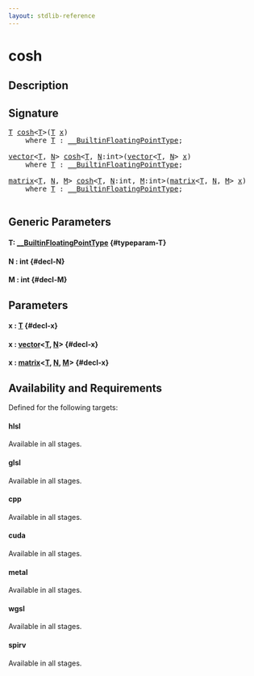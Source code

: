 ```yaml
---
layout: stdlib-reference
---
```


# cosh

## Description





## Signature 

<pre>
<a href="/stdlib-reference/global-decls/cosh#typeparam-T" class="code_type">T</a> <a href="/stdlib-reference/global-decls/cosh">cosh</a>&lt;<a href="/stdlib-reference/global-decls/cosh#typeparam-T" class="code_type">T</a>&gt;(<a href="/stdlib-reference/global-decls/cosh#typeparam-T" class="code_type">T</a> <a href="/stdlib-reference/global-decls/cosh#decl-x" class="code_param">x</a>)
    <span class='code_keyword'>where</span> <a href="/stdlib-reference/global-decls/cosh#typeparam-T" class="code_type">T</a> : <a href="/stdlib-reference/interfaces/BuiltinFloatingPointType/index" class="code_type">__BuiltinFloatingPointType</a>;

<a href="/stdlib-reference/types/vector/index" class="code_type">vector</a>&lt;<a href="/stdlib-reference/global-decls/cosh#typeparam-T" class="code_type">T</a>, <a href="/stdlib-reference/global-decls/cosh#decl-N" class="code_var">N</a>&gt; <a href="/stdlib-reference/global-decls/cosh">cosh</a>&lt;<a href="/stdlib-reference/global-decls/cosh#typeparam-T" class="code_type">T</a>, <a href="/stdlib-reference/global-decls/cosh#decl-N" class="code_var">N</a>:<span class="code_keyword">int</span>&gt;(<a href="/stdlib-reference/types/vector/index" class="code_type">vector</a>&lt;<a href="/stdlib-reference/global-decls/cosh#typeparam-T" class="code_type">T</a>, <a href="/stdlib-reference/global-decls/cosh#decl-N" class="code_var">N</a>&gt; <a href="/stdlib-reference/global-decls/cosh#decl-x" class="code_param">x</a>)
    <span class='code_keyword'>where</span> <a href="/stdlib-reference/global-decls/cosh#typeparam-T" class="code_type">T</a> : <a href="/stdlib-reference/interfaces/BuiltinFloatingPointType/index" class="code_type">__BuiltinFloatingPointType</a>;

<a href="/stdlib-reference/types/matrix/index" class="code_type">matrix</a>&lt;<a href="/stdlib-reference/global-decls/cosh#typeparam-T" class="code_type">T</a>, <a href="/stdlib-reference/global-decls/cosh#decl-N" class="code_var">N</a>, <a href="/stdlib-reference/global-decls/cosh#decl-M" class="code_var">M</a>&gt; <a href="/stdlib-reference/global-decls/cosh">cosh</a>&lt;<a href="/stdlib-reference/global-decls/cosh#typeparam-T" class="code_type">T</a>, <a href="/stdlib-reference/global-decls/cosh#decl-N" class="code_var">N</a>:<span class="code_keyword">int</span>, <a href="/stdlib-reference/global-decls/cosh#decl-M" class="code_var">M</a>:<span class="code_keyword">int</span>&gt;(<a href="/stdlib-reference/types/matrix/index" class="code_type">matrix</a>&lt;<a href="/stdlib-reference/global-decls/cosh#typeparam-T" class="code_type">T</a>, <a href="/stdlib-reference/global-decls/cosh#decl-N" class="code_var">N</a>, <a href="/stdlib-reference/global-decls/cosh#decl-M" class="code_var">M</a>&gt; <a href="/stdlib-reference/global-decls/cosh#decl-x" class="code_param">x</a>)
    <span class='code_keyword'>where</span> <a href="/stdlib-reference/global-decls/cosh#typeparam-T" class="code_type">T</a> : <a href="/stdlib-reference/interfaces/BuiltinFloatingPointType/index" class="code_type">__BuiltinFloatingPointType</a>;

</pre>

## Generic Parameters

#### T: [\_\_BuiltinFloatingPointType](/stdlib-reference/interfaces/BuiltinFloatingPointType/index) {#typeparam-T}
#### N  : int {#decl-N}
#### M  : int {#decl-M}

## Parameters

#### x  : [T](/stdlib-reference/global-decls/cosh#typeparam-T) {#decl-x}
#### x  : [vector](/stdlib-reference/types/vector/index)\<[T](/stdlib-reference/types/vector/index#typeparam-T), [N](/stdlib-reference/types/vector/index#decl-N)\> {#decl-x}
#### x  : [matrix](/stdlib-reference/types/matrix/index)\<[T](/stdlib-reference/types/matrix/T), [N](/stdlib-reference/types/matrix/index#decl-N), [M](/stdlib-reference/types/matrix/index#decl-M)\> {#decl-x}

## Availability and Requirements

Defined for the following targets:

#### hlsl
Available in all stages.

#### glsl
Available in all stages.

#### cpp
Available in all stages.

#### cuda
Available in all stages.

#### metal
Available in all stages.

#### wgsl
Available in all stages.

#### spirv
Available in all stages.




